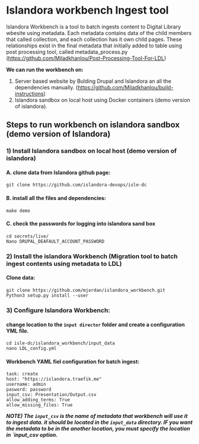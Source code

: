 # Islandora workbench Ingest tool
Islandora Workbench is a tool to batch ingests content to Digital Library wbesite using metadata. Each metadata contains data of the child members that called collection, and each collection has it own child pages. These relationships exist in the final metadata that initially added to table using post processing tool, called metadata_process.py (https://github.com/Miladkhanlou/Post-Processing-Tool-For-LDL)

**We can run the workbench on:**
1) Server based website by Bulding Drupal and Islandora an all the dependencies manually. (https://github.com/Miladkhanlou/build-instructions)
2) Islandora sandbox on local host using Docker containers (demo version of islandora). 

## Steps to run workbench on islandora sandbox (demo version of Islandora)
### 1) Install Islandora sandbox on local host (demo version of islandora) 
#### A. clone data from Islandora github page:
`git clone https://github.com/islandora-devops/isle-dc`
#### B. install all the files and dependencies:
`make demo`
#### C. check the passwords for logging into islandora sand box
`cd secrets/live/`</br>
`Nano DRUPAL_DEAFAULT_ACCOUNT_PASSWORD `</br>
	
### 2) Install the islandora Workbench (Migration tool to batch ingest contents using metadata to LDL) 
#### Clone data:
`git clone https://github.com/mjordan/islandora_workbench.git` </br>
`Python3 setup.py install --user` </br>
		
### 3) Configure Islandora Workbench:
#### change location to the `input director` folder and create a configuration YML file.
`cd isle-dc/islandora_workbench/input_data`</br>
`nano LDL_config.yml`</br>
####  Workbench YAML fiel configuration for batch ingest:
```
task: create
host: "https://islandora.traefik.me"
username: admin
pasword: password
input_csv: Presentation/Output.csv
allow_adding_terms: True
allow_missing_files: True
```
***NOTE) The `input_csv` is the name of metadata that workbench will use it to ingest data. it should be located in the `input_data` directory. 
IF you want the metadata to be in the another location, you must specify the location in `input_csv option.***
